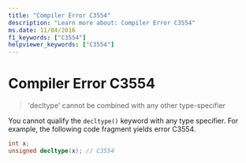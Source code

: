 ```yaml
---
title: "Compiler Error C3554"
description: "Learn more about: Compiler Error C3554"
ms.date: 11/04/2016
f1_keywords: ["C3554"]
helpviewer_keywords: ["C3554"]
---
```

# Compiler Error C3554

> 'decltype' cannot be combined with any other type-specifier

You cannot qualify the `decltype()` keyword with any type specifier. For example, the following code fragment yields error C3554.

```cpp
int x;
unsigned decltype(x); // C3554
```
